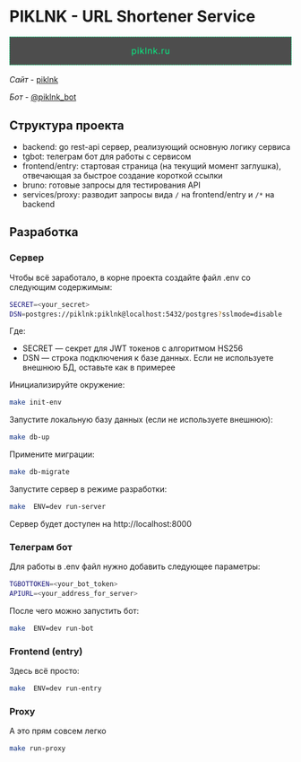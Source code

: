 # PIKLNK - URL Shortener Service

<p align="center">
  <img src="./.assets/banner.png" width="600" alt="PIKLNK Banner"/>
</p>

*Сайт* - [piklnk](https://piklnk.ru)

*Бот* - [@piklnk_bot](https://t.me/piklnk_bot)


## Структура проекта
- backend: go rest-api сервер, реализующий основную логику сервиса
- tgbot: телеграм бот для работы с сервисом
- frontend/entry: стартовая страница (на текущий момент заглушка), отвечающая за быстрое создание короткой ссылки
- bruno: готовые запросы для тестирования API
- services/proxy: разводит запросы вида `/` на frontend/entry и `/*` на backend

## Разработка
### Сервер
Чтобы всё заработало, в корне проекта создайте файл .env со следующим содержимым:
```bash
SECRET=<your_secret>
DSN=postgres://piklnk:piklnk@localhost:5432/postgres?sslmode=disable
```
Где:
- SECRET — секрет для JWT токенов с алгоритмом HS256
- DSN — строка подключения к базе данных. Если не используете внешнюю БД, оставьте как в примерее

Инициализируйте окружение:
```bash
make init-env
```

Запустите локальную базу данных (если не используете внешнюю):
```bash
make db-up
```
Примените миграции:
```bash
make db-migrate
```

Запустите сервер в режиме разработки:
```bash
make  ENV=dev run-server
```

Сервер будет доступен на http://localhost:8000

### Телеграм бот
Для работы в .env файл нужно добавить следующее параметры:
```bash
TGBOTTOKEN=<your_bot_token>
APIURL=<your_address_for_server>
```

После чего можно запустить бот:
```bash
make  ENV=dev run-bot
```

### Frontend (entry)
Здесь всё просто:
```bash
make  ENV=dev run-entry
```

### Proxy
А это прям совсем легко
```bash
make run-proxy
```

